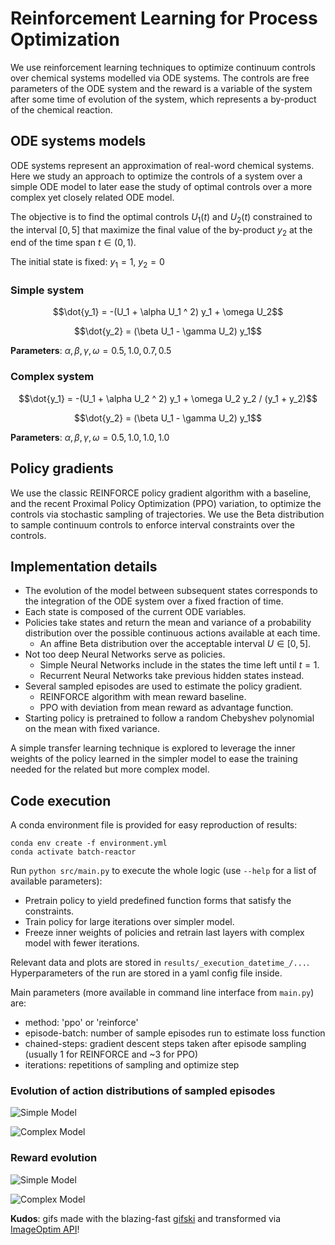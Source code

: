 # Reinforcement Learning for Process Optimization

We use reinforcement learning techniques to optimize continuum controls over chemical systems
modelled via ODE systems. The controls are free parameters of the ODE system and the reward
is a variable of the system after some time of evolution of the system, which represents a by-product of the chemical reaction.

## ODE systems models

ODE systems represent an approximation of real-word chemical systems.
Here we study an approach to optimize the controls of a system over a simple ODE model to later ease the study of optimal controls over a more complex yet closely related ODE model.

The objective is to find the optimal controls $U_1(t)$ and $U_2(t)$ constrained to the interval $[0, 5]$ that maximize the final value of the by-product $y_2$ at the end of the time span $t \in (0, 1)$.

The initial state is fixed: $y_1 = 1$, $y_2 = 0$

### Simple system

[//]: # "funny syntax for comments in markdown"

$$\dot{y_1} = -(U_1 + \alpha  U_1 ^ 2)  y_1 + \omega  U_2$$

$$\dot{y_2} = (\beta  U_1 - \gamma  U_2)  y_1$$

**Parameters**: $\alpha, \beta, \gamma, \omega = 0.5, 1.0, 0.7, 0.5$

### Complex system
                                                                                        
$$\dot{y_1} = -(U_1 + \alpha  U_2 ^ 2)  y_1 + \omega  U_2  y_2 / (y_1 + y_2)$$

$$\dot{y_2} = (\beta  U_1 - \gamma  U_2)  y_1$$

**Parameters**: $\alpha, \beta, \gamma, \omega = 0.5, 1.0, 1.0, 1.0$

## Policy gradients

We use the classic REINFORCE policy gradient algorithm with a baseline, and the recent Proximal Policy Optimization (PPO) variation, to optimize the controls via stochastic sampling of trajectories.
We use the Beta distribution to sample continuum controls to enforce interval constraints over the controls.

## Implementation details

* The evolution of the model between subsequent states corresponds to the integration of the ODE system over a fixed fraction of time.
* Each state is composed of the current ODE variables.
* Policies take states and return the mean and variance of a probability distribution over the possible continuous actions available at each time.
  * An affine Beta distribution over the acceptable interval $U \in [0,5]$.
* Not too deep Neural Networks serve as policies.
  * Simple Neural Networks include in the states the time left until $t=1$.
  * Recurrent Neural Networks take previous hidden states instead.
* Several sampled episodes are used to estimate the policy gradient.
  * REINFORCE algorithm with mean reward baseline.
  * PPO with deviation from mean reward as advantage function.
* Starting policy is pretrained to follow a random Chebyshev polynomial on the mean with fixed variance.

A simple transfer learning technique is explored to leverage the inner weights of the policy learned in the simpler model to ease the training needed for the related but more complex model.

## Code execution

A conda environment file is provided for easy reproduction of results:
```
conda env create -f environment.yml
conda activate batch-reactor
```

Run `python src/main.py` to execute the whole logic (use `--help` for a list of available parameters):

* Pretrain policy to yield predefined function forms that satisfy the constraints.
* Train policy for large iterations over simpler model.
* Freeze inner weights of policies and retrain last layers with complex model with fewer iterations.

Relevant data and plots are stored in `results/_execution_datetime_/...`. Hyperparameters of the run are stored in a yaml config file inside.

Main parameters (more available in command line interface from `main.py`) are:

* method: 'ppo' or 'reinforce'
* episode-batch: number of sample episodes run to estimate loss function
* chained-steps: gradient descent steps taken after episode sampling (usually 1 for REINFORCE and ~3 for PPO)
* iterations: repetitions of sampling and optimize step

### Evolution of action distributions of sampled episodes

![Simple Model](https://user-images.githubusercontent.com/12092488/112073403-a5716180-8b39-11eb-8b1c-55932adb686f.gif)

![Complex Model](https://user-images.githubusercontent.com/12092488/112073235-4ad80580-8b39-11eb-9698-bf1bff7b8090.gif)

### Reward evolution

![Simple Model](https://user-images.githubusercontent.com/12092488/112073315-778c1d00-8b39-11eb-9ff5-0cf9717f782e.gif)

![Complex Model](https://user-images.githubusercontent.com/12092488/112073364-912d6480-8b39-11eb-850b-ebc642679180.gif)

**Kudos**: gifs made with the blazing-fast [gifski](https://github.com/ImageOptim/gifski) and transformed via [ImageOptim API](https://imageoptim.com/api/ungif)!
